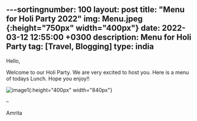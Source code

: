 ---sortingnumber: 100
layout: post
title: "Menu for Holi Party 2022"
img: Menu.jpeg {:height="750px" width="400px"}
date: 2022-03-12 12:55:00 +0300
description: Menu for Holi Party
tag: [Travel, Blogging]
type: india
---

Hello,

Welcome to our Holi Party. We are very excited to host you. Here is a menu of todays Lunch. Hope you enjoy!!


![image1]({{site.baseurl}}/assets/img/Menu.jpeg){:height="400px" width="840px"}


–

Amrita
